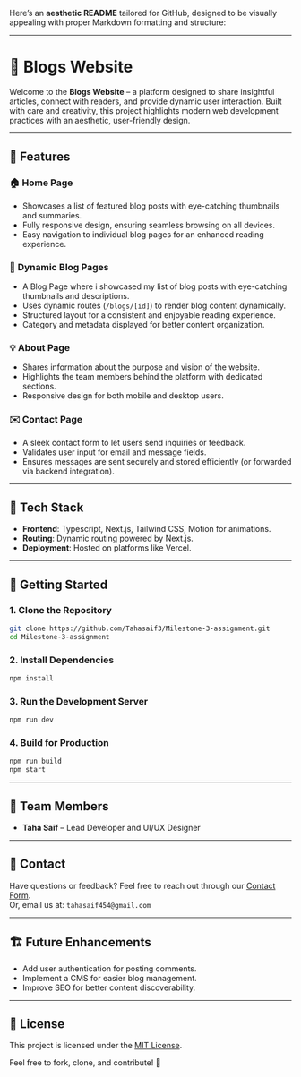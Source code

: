 Here’s an **aesthetic README** tailored for GitHub, designed to be visually appealing with proper Markdown formatting and structure:

---

# 🌟 Blogs Website

Welcome to the **Blogs Website** – a platform designed to share insightful articles, connect with readers, and provide dynamic user interaction. Built with care and creativity, this project highlights modern web development practices with an aesthetic, user-friendly design.  

---

## 📌 Features

### 🏠 **Home Page**
- Showcases a list of featured blog posts with eye-catching thumbnails and summaries.
- Fully responsive design, ensuring seamless browsing on all devices.
- Easy navigation to individual blog pages for an enhanced reading experience.

### 📝 **Dynamic Blog Pages**
- A Blog Page where i showcased my list of blog posts with eye-catching thumbnails and descriptions.
- Uses dynamic routes (`/blogs/[id]`) to render blog content dynamically.
- Structured layout for a consistent and enjoyable reading experience.
- Category and metadata displayed for better content organization.

### 💡 **About Page**
- Shares information about the purpose and vision of the website.
- Highlights the team members behind the platform with dedicated sections.
- Responsive design for both mobile and desktop users.

### ✉️ **Contact Page**
- A sleek contact form to let users send inquiries or feedback.
- Validates user input for email and message fields.
- Ensures messages are sent securely and stored efficiently (or forwarded via backend integration).

---

## 🎨 Tech Stack

- **Frontend**: Typescript, Next.js, Tailwind CSS, Motion for animations.
- **Routing**: Dynamic routing powered by Next.js.
- **Deployment**: Hosted on platforms like Vercel.

---

## 🚀 Getting Started

### 1. Clone the Repository
```bash
git clone https://github.com/Tahasaif3/Milestone-3-assignment.git
cd Milestone-3-assignment
```

### 2. Install Dependencies
```bash
npm install
```

### 3. Run the Development Server
```bash
npm run dev
```

### 4. Build for Production
```bash
npm run build
npm start
```

---

## 👥 Team Members

- **Taha Saif** – Lead Developer and UI/UX Designer  
---

## 📧 Contact

Have questions or feedback? Feel free to reach out through our [Contact Form](#).  
Or, email us at: `tahasaif454@gmail.com`

---

## 🏗️ Future Enhancements

- Add user authentication for posting comments.
- Implement a CMS for easier blog management.
- Improve SEO for better content discoverability.

---

## 📜 License

This project is licensed under the [MIT License](LICENSE).

Feel free to fork, clone, and contribute! 🎉
